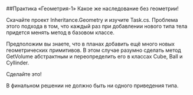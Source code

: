 ﻿##Практика «Геометрия-1»
Какое же наследование без геометрии!

Скачайте проект Inheritance.Geometry и изучите Task.cs. Проблема этого подхода в том, что каждый раз при добавлении нового типа тела придется менять метод в базовом классе.

Предположим вы знаете, что в планах добавить ещё много новых геометрических примитивов. В этом случае разумно сделать метод GetVolume абстрактным и переопределить его в классах Cube, Ball и Cyllinder.

Сделайте это!

В финальном решении не должно быть ни одного приведения типа.
